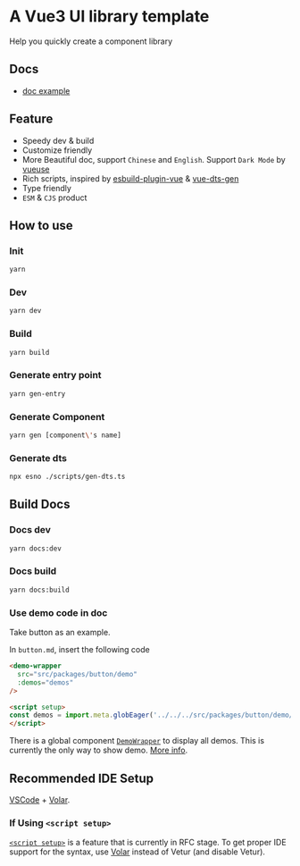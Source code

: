 # A Vue3 UI library template

Help you quickly create a component library

## Docs

- [doc example](https://zouhangwithsweet.github.io/vuecomponent-seed/)

## Feature

- Speedy dev & build
- Customize friendly
- More Beautiful doc, support `Chinese` and `English`. Support `Dark Mode` by [vueuse](https://github.com/vueuse/vueuse)
- Rich scripts, inspired by [esbuild-plugin-vue](https://github.com/egoist/esbuild-plugin-vue) & [vue-dts-gen](https://github.com/egoist/vue-dts-gen)
- Type friendly
- `ESM` & `CJS` product

## How to use

### Init

```bash
yarn
```

### Dev

```bash
yarn dev
```

### Build

```bash
yarn build
```

### Generate entry point

```bash
yarn gen-entry
```

### Generate Component

```bash
yarn gen [component\'s name]
```

### Generate dts

```bash
npx esno ./scripts/gen-dts.ts
```

## Build Docs

### Docs dev

```bash
yarn docs:dev
```

### Docs build

```bash
yarn docs:build
```

### Use demo code in doc

Take button as an example.

In `button.md`, insert the following code

```html
<demo-wrapper
  src="src/packages/button/demo"
  :demos="demos"
/>

<script setup>
const demos = import.meta.globEager('../../../src/packages/button/demo/demo*.vue')
</script>
```

There is a global component [`DemoWrapper`](./docs/.vitepress/theme/DemoWrapper.vue) to display all demos.
This is currently the only way to show demo. [More info](./docs/.vitepress/plugins/demo.js).

## Recommended IDE Setup

[VSCode](https://code.visualstudio.com/) + [Volar](https://github.com/johnsoncodehk/volar).

### If Using `<script setup>`

[`<script setup>`](https://github.com/vuejs/rfcs/pull/227) is a feature that is currently in RFC stage. To get proper IDE support for the syntax, use [Volar](https://marketplace.visualstudio.com/items?itemName=johnsoncodehk.volar) instead of Vetur (and disable Vetur).
